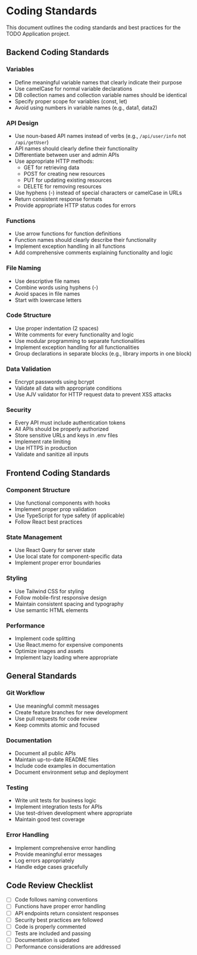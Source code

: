 # Coding Standards

This document outlines the coding standards and best practices for the TODO Application project.

## Backend Coding Standards

### Variables
- Define meaningful variable names that clearly indicate their purpose
- Use camelCase for normal variable declarations
- DB collection names and collection variable names should be identical
- Specify proper scope for variables (const, let)
- Avoid using numbers in variable names (e.g., data1, data2)

### API Design
- Use noun-based API names instead of verbs (e.g., `/api/user/info` not `/api/getUser`)
- API names should clearly define their functionality
- Differentiate between user and admin APIs
- Use appropriate HTTP methods:
  - GET for retrieving data
  - POST for creating new resources
  - PUT for updating existing resources
  - DELETE for removing resources
- Use hyphens (-) instead of special characters or camelCase in URLs
- Return consistent response formats
- Provide appropriate HTTP status codes for errors

### Functions
- Use arrow functions for function definitions
- Function names should clearly describe their functionality
- Implement exception handling in all functions
- Add comprehensive comments explaining functionality and logic

### File Naming
- Use descriptive file names
- Combine words using hyphens (-)
- Avoid spaces in file names
- Start with lowercase letters

### Code Structure
- Use proper indentation (2 spaces)
- Write comments for every functionality and logic
- Use modular programming to separate functionalities
- Implement exception handling for all functionalities
- Group declarations in separate blocks (e.g., library imports in one block)

### Data Validation
- Encrypt passwords using bcrypt
- Validate all data with appropriate conditions
- Use AJV validator for HTTP request data to prevent XSS attacks

### Security
- Every API must include authentication tokens
- All APIs should be properly authorized
- Store sensitive URLs and keys in .env files
- Implement rate limiting
- Use HTTPS in production
- Validate and sanitize all inputs

## Frontend Coding Standards

### Component Structure
- Use functional components with hooks
- Implement proper prop validation
- Use TypeScript for type safety (if applicable)
- Follow React best practices

### State Management
- Use React Query for server state
- Use local state for component-specific data
- Implement proper error boundaries

### Styling
- Use Tailwind CSS for styling
- Follow mobile-first responsive design
- Maintain consistent spacing and typography
- Use semantic HTML elements

### Performance
- Implement code splitting
- Use React.memo for expensive components
- Optimize images and assets
- Implement lazy loading where appropriate

## General Standards

### Git Workflow
- Use meaningful commit messages
- Create feature branches for new development
- Use pull requests for code review
- Keep commits atomic and focused

### Documentation
- Document all public APIs
- Maintain up-to-date README files
- Include code examples in documentation
- Document environment setup and deployment

### Testing
- Write unit tests for business logic
- Implement integration tests for APIs
- Use test-driven development where appropriate
- Maintain good test coverage

### Error Handling
- Implement comprehensive error handling
- Provide meaningful error messages
- Log errors appropriately
- Handle edge cases gracefully

## Code Review Checklist

- [ ] Code follows naming conventions
- [ ] Functions have proper error handling
- [ ] API endpoints return consistent responses
- [ ] Security best practices are followed
- [ ] Code is properly commented
- [ ] Tests are included and passing
- [ ] Documentation is updated
- [ ] Performance considerations are addressed
